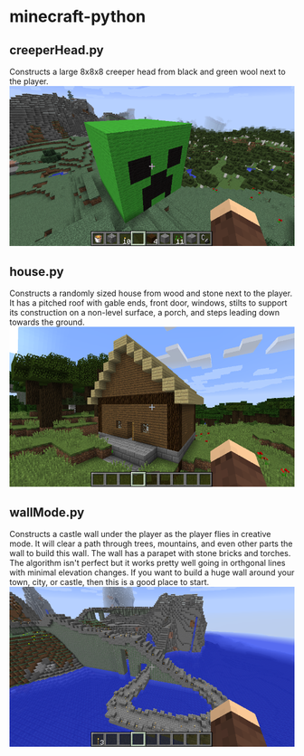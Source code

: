 # minecraft-python

## creeperHead.py
Constructs a large 8x8x8 creeper head from black and green wool next to the player.
![alt text](https://github.com/steubeng/minecraft-python/blob/main/images/2020-11-19_17.39.40.png?raw=true)

## house.py
Constructs a randomly sized house from wood and stone next to the player.  It has a pitched roof with gable ends, front door, windows, stilts to support its construction on a non-level surface, a porch, and steps leading down towards the ground.
![alt text](https://github.com/steubeng/minecraft-python/blob/main/images/2020-11-19_18.10.01.png?raw=true)

## wallMode.py
Constructs a castle wall under the player as the player flies in creative mode.  It will clear a path through trees, mountains, and even other parts
the wall to build this wall.  The wall has a parapet with stone bricks and torches.  The algorithm isn't perfect but it works pretty well going in orthgonal lines with minimal elevation changes.  If you want to build a huge wall around your town, city, or castle, then this is a good place to start.
![alt text](https://github.com/steubeng/minecraft-python/blob/main/images/2020-11-19_18.23.35.png?raw=true)

